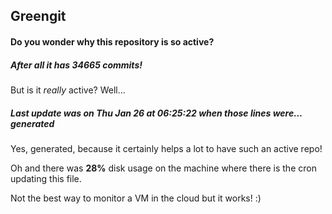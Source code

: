 ## Greengit

#### Do you wonder why this repository is so active?

##### After all it has 34665 commits!

But is it *really* active? Well...

##### Last update was on Thu Jan 26 at 06:25:22 when those lines were... generated

Yes, generated, because it certainly helps a lot to have such an active repo!

Oh and there was **28%** disk usage on the machine
where there is the cron updating this file.

Not the best way to monitor a VM in the cloud but it works! :)
